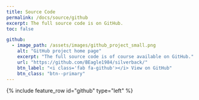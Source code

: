```yaml
---
title: Source Code
permalink: /docs/source/github
excerpt: The full source code is on GitHub.
toc: false

github:
  - image_path: /assets/images/github_project_small.png
    alt: "GitHub project home page"
    excerpt: "The full source code is of course available on GitHub."
    url: "https://github.com/BEagle1984/silverback/"
    btn_label: "<i class='fab fa-github'></i> View on GitHub"
    btn_class: "btn--primary"
---
```


{% include feature_row id="github" type="left" %}